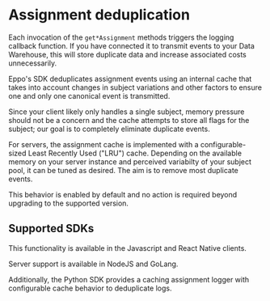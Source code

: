 # Assignment deduplication

Each invocation of the `get*Assignment` methods triggers the logging callback function. 
If you have connected it to transmit events to your Data Warehouse, this
will store duplicate data and increase associated costs unnecessarily.

Eppo's SDK deduplicates assignment events using an internal cache
that takes into account changes in subject variations and other factors to ensure
one and only one canonical event is transmitted. 

Since your client likely only handles a single subject, memory pressure should not be a concern 
and the cache attempts to store all flags for the subject; 
our goal is to completely eliminate duplicate events.

For servers, the assignment cache is implemented with a configurable-sized Least Recently Used ("LRU") cache. 
Depending on the available memory on your server instance and perceived variabilty of your subject pool, 
it can be tuned as desired. The aim is to remove most duplicate events.

This behavior is enabled by default and no action is required beyond upgrading to the supported version.

## Supported SDKs

This functionality is available in the Javascript and React Native clients.

Server support is available in NodeJS and GoLang.

Additionally, the Python SDK provides a caching assignment logger with configurable cache behavior to deduplicate logs.
